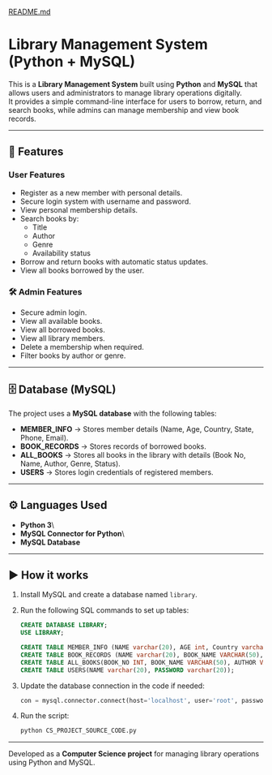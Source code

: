 [README.md](https://github.com/user-attachments/files/21941749/README.md)
# Library Management System (Python + MySQL)

This is a **Library Management System** built using **Python** and
**MySQL** that allows users and administrators to manage library
operations digitally.\
It provides a simple command-line interface for users to borrow, return,
and search books, while admins can manage membership and view book
records.

------------------------------------------------------------------------

## 🚀 Features

### User Features

-   Register as a new member with personal details.
-   Secure login system with username and password.
-   View personal membership details.
-   Search books by:
    -   Title
    -   Author
    -   Genre
    -   Availability status
-   Borrow and return books with automatic status updates.
-   View all books borrowed by the user.

### 🛠️ Admin Features

-   Secure admin login.
-   View all available books.
-   View all borrowed books.
-   View all library members.
-   Delete a membership when required.
-   Filter books by author or genre.

------------------------------------------------------------------------

## 🗄️ Database (MySQL)

The project uses a **MySQL database** with the following tables:

-   **MEMBER_INFO** → Stores member details (Name, Age, Country, State,
    Phone, Email).
-   **BOOK_RECORDS** → Stores records of borrowed books.
-   **ALL_BOOKS** → Stores all books in the library with details (Book
    No, Name, Author, Genre, Status).
-   **USERS** → Stores login credentials of registered members.

------------------------------------------------------------------------

## ⚙️ Languages Used 

-   **Python 3**\
-   **MySQL Connector for Python**\
-   **MySQL Database**

------------------------------------------------------------------------

## ▶️ How it works 

1.  Install MySQL and create a database named `library`.

2.  Run the following SQL commands to set up tables:

    ``` sql
    CREATE DATABASE LIBRARY;
    USE LIBRARY;

    CREATE TABLE MEMBER_INFO (NAME varchar(20), AGE int, Country varchar(40), STATE varchar(50), Phone_No bigint, Email varchar(40));
    CREATE TABLE BOOK_RECORDS (NAME varchar(20), BOOK_NAME VARCHAR(50), DATE_BORROWED date, DATE_RETURNED date);
    CREATE TABLE ALL_BOOKS(BOOK_NO INT, BOOK_NAME VARCHAR(50), AUTHOR VARCHAR(50), GENRE VARCHAR(50), STATUS VARCHAR(20) DEFAULT 'AVAILABLE');
    CREATE TABLE USERS(NAME varchar(20), PASSWORD varchar(20));
    ```

3.  Update the database connection in the code if needed:

    ``` python
    con = mysql.connector.connect(host='localhost', user='root', password='your_password', database='library')
    ```

4.  Run the script:

    ``` bash
    python CS_PROJECT_SOURCE_CODE.py
    ```

------------------------------------------------------------------------

Developed as a **Computer Science project** for managing library
operations using Python and MySQL.

